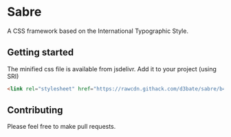 # Sabre
A CSS framework based on the International Typographic Style.
## Getting started
The minified css file is available from jsdelivr. Add it to your project (using SRI)
```html
<link rel="stylesheet" href="https://rawcdn.githack.com/d3bate/sabre/b418c19de32eba7b69e03e1b1e23aaed12cbc359/css/build.css" integrity="sha384-kxm4ihHgx07wz0omKuhsxprofOncx8uF0mBLMq50LO1VAOdOdtRdcPTibSh1Xkg+" crossorigin="anonymous">
```
## Contributing 
Please feel free to make pull requests. 
